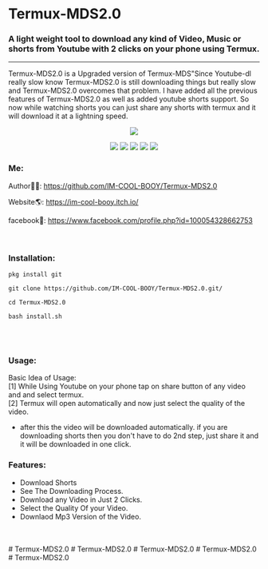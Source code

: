 # Termux-MDS2.0
### A light weight tool to download any kind of Video, Music or shorts from Youtube with 2 clicks on your phone using Termux.
<hr>

Termux-MDS2.0 is a Upgraded version of Termux-MDS"Since Youtube-dl really slow know Termux-MDS2.0 is still downloading things but really slow and Termux-MDS2.0 overcomes that problem. I have added all the previous features of Termux-MDS2.0 as well as added youtube shorts support. So now while watching shorts you can just share any shorts with termux and it will download it at a lightning speed.

<p align="center">
<img src="https://github.com/user-attachments/assets/0d7280aa-2f17-45ac-9e20-5397001d2327">
</p>
  
<p align="center">
  <img src="https://img.shields.io/badge/https%3A%2F%2Fimg.shields.io%2Fbadge%2FIM_COOL-BOOY_like-blue">
  <img src="https://img.shields.io/github/IM-COOL-BOOY/Termux-MDS2.0?style=for-the-badge">
  <img src="https://img.shields.io/github/IM-COOL-BOOY/Termux-MDS2.0?color=violet&style=for-the-badge">
  <img src="https://img.shields.io/github/IM-COOL-BOOY/Termux-MDS2.0?color=teal&style=for-the-badge">
  <img src="https://img.shields.io/github/IM-COOL-BOOY/Termux-MDS2.0?style=for-the-badge">
</p>

### Me:
Author👨‍💻: https://github.com/IM-COOL-BOOY/Termux-MDS2.0 <br>

Website🌎: https://im-cool-booy.itch.io/ <br>

facebook💜️: https://www.facebook.com/profile.php?id=100054328662753 <br>
<br>
<br>

### Installation:

```
pkg install git 
```
```
git clone https://github.com/IM-COOL-BOOY/Termux-MDS2.0.git/
```
```
cd Termux-MDS2.0
```
```
bash install.sh
```
<br>
<br>

### Usage:

Basic Idea of Usage: <br>
[1] While Using Youtube on your phone tap on share button of any video and and select termux. <br>
[2] Termux will open automatically and now just select the quality of the video.<br>
- after this the video will be downloaded automatically. if you are downloading shorts then you don't have to do 2nd step, just share it and it will be downloaded in one click.

### Features:
- Download Shorts
- See The Downloading Process.
- Download any Video in Just 2 Clicks.
- Select the Quality Of your Video.
- Downlaod Mp3 Version of the Video.

<br>
<br>
# Termux-MDS2.0
# Termux-MDS2.0
# Termux-MDS2.0
# Termux-MDS2.0
# Termux-MDS2.0
